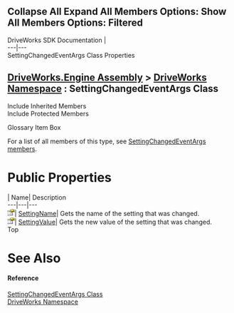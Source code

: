        

 Collapse All Expand All  Members Options: Show All  Members Options: Filtered   
---  
DriveWorks SDK Documentation  |   
---|---  
SettingChangedEventArgs Class Properties   
  
[DriveWorks.Engine Assembly](topic2156.md) > [DriveWorks Namespace](topic2159.md) : SettingChangedEventArgs Class  
---  
  
Include Inherited Members    
Include Protected Members    


Glossary Item Box

For a list of all members of this type, see [SettingChangedEventArgs members](topic5289.md).

# Public Properties

| Name| Description  
---|---|---  
![Public Property](dotnetimages/publicProperty.gif)| [SettingName](topic5296.md)| Gets the name of the setting that was changed.   
![Public Property](dotnetimages/publicProperty.gif)| [SettingValue](topic5297.md)| Gets the new value of the setting that was changed.   
Top

# See Also

#### Reference

[SettingChangedEventArgs Class](topic5288.md)   
[DriveWorks Namespace](topic2159.md)


